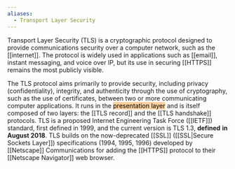 ```yaml
---
aliases:
  - Transport Layer Security
---
```

Transport Layer Security (TLS) is a cryptographic protocol designed to provide communications security over a computer network, such as the [[internet]]. The protocol is widely used in applications such as [[email]], instant messaging, and voice over IP, but its use in securing [[HTTPS]] remains the most publicly visible.

The TLS protocol aims primarily to provide security, including privacy (confidentiality), integrity, and authenticity through the use of cryptography, such as the use of certificates, between two or more communicating computer applications. 
It runs in the <mark style="background: #FFB86CA6;">presentation layer</mark> and is itself composed of two layers: 
the [[TLS record]] and the [[TLS handshake]] protocols.
TLS is a proposed Internet Engineering Task Force ([[IETF]]) standard, first defined in 1999, and the current version is TLS 1.3, **defined** **in** **August 2018**. 
TLS builds on the now-deprecated [[SSL]] ([[SSL|Secure Sockets Layer]]) specifications (1994, 1995, 1996) developed by [[Netscape]] Communications for adding the [[HTTPS]] protocol to their [[Netscape Navigator]] web browser.

